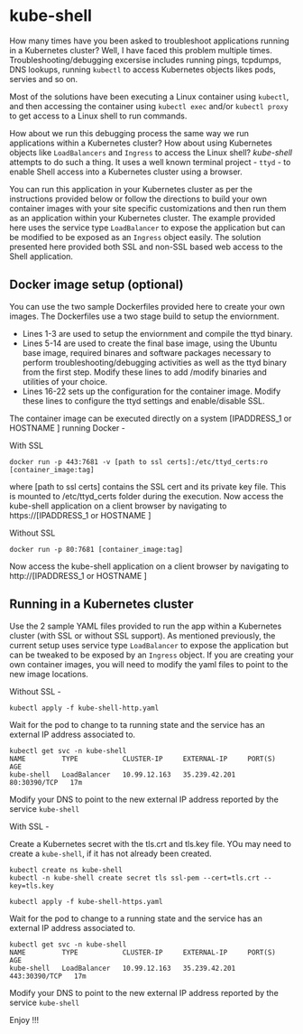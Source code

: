 # kube-shell

How many times have you been asked to troubleshoot applications running in a Kubernetes cluster? Well, I have faced this problem multiple times. Troubleshooting/debugging excersise includes running pings, tcpdumps, DNS lookups, running `kubectl` to access Kubernetes objects likes pods, servies and so on. 

Most of the solutions have been executing a Linux container using `kubectl`, and then accessing the container using  `kubectl exec` and/or `kubectl proxy` to get access to a Linux shell to run commands. 

How about we run this debugging process the same way we run applications within a Kubernetes cluster? How about using Kubernetes objects like `LoadBalancers` and `Ingress` to access the Linux shell? *kube-shell* attempts to do such a thing. It uses a well known terminal project - `ttyd` - to enable Shell access into a Kubernetes cluster using a browser. 

You can run this application in your Kubernetes cluster as per the instructions provided below or follow the directions to build your own container images with your site specific customizations and then run them as an application within your Kubernetes cluster. The example provided here uses the service type `LoadBalancer` to expose the application but can be modified to be exposed as an `Ingress` object easily. The solution presented here provided both SSL and non-SSL based web access to the Shell application. 

## Docker image setup (optional)

You can use the two sample Dockerfiles provided here to create your own images. The Dockerfiles use a two stage build to setup the enviornment. 
* Lines 1-3 are used to setup the enviornment and compile the ttyd binary. 
* Lines 5-14 are used to create the final base image, using the Ubuntu base image, required binares and software packages necessary to perform troubleshooting/debugging activities as well as the ttyd binary from the first step. Modify these lines to add /modify binaries and utilities of your choice. 
* Lines 16-22 sets up the configuration for the container image. Modify these lines to configure the ttyd settings and enable/disable SSL.

The container image can be executed directly on a system [IPADDRESS_1 or HOSTNAME ] running Docker - 

With SSL
```
docker run -p 443:7681 -v [path to ssl certs]:/etc/ttyd_certs:ro  [container_image:tag]
```
where [path to ssl certs] contains the SSL cert and its private key file. This is mounted to /etc/ttyd_certs folder during the execution.
Now access the kube-shell application on a client browser by navigating to https://[IPADDRESS_1 or HOSTNAME ]

Without SSL
```
docker run -p 80:7681 [container_image:tag]
```
Now access the kube-shell application on a client browser by navigating to http://[IPADDRESS_1 or HOSTNAME ]

## Running in a Kubernetes cluster

Use the 2 sample YAML files provided to run the app within a Kubernetes cluster (with SSL or without SSL support). As mentioned previously, the current setup uses service type `LoadBalancer` to expose the application but can be tweaked to be exposed by an `Ingress` object.
If you are creating your own container images, you will need to modify the yaml files to point to the new image locations. 

Without SSL - 

```
kubectl apply -f kube-shell-http.yaml
```
Wait for the pod to change to ta running state and the service has an external IP address associated to. 

```
kubectl get svc -n kube-shell
NAME         TYPE           CLUSTER-IP     EXTERNAL-IP     PORT(S)         AGE
kube-shell   LoadBalancer   10.99.12.163   35.239.42.201   80:30390/TCP   17m
```
Modify your DNS to point to the new external IP address reported by the service `kube-shell`

With SSL - 

Create a Kubernetes secret with the tls.crt and tls.key file. YOu may need to create a `kube-shell`, if it has not already been created.  
```
kubectl create ns kube-shell
kubectl -n kube-shell create secret tls ssl-pem --cert=tls.crt --key=tls.key
```

```
kubectl apply -f kube-shell-https.yaml
```
Wait for the pod to change to a running state and the service has an external IP address associated to. 

```
kubectl get svc -n kube-shell
NAME         TYPE           CLUSTER-IP     EXTERNAL-IP     PORT(S)         AGE
kube-shell   LoadBalancer   10.99.12.163   35.239.42.201   443:30390/TCP   17m
```
Modify your DNS to point to the new external IP address reported by the service `kube-shell`

Enjoy !!!
